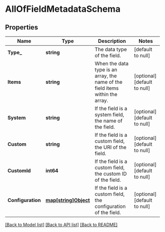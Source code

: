 # AllOfFieldMetadataSchema

## Properties
Name | Type | Description | Notes
------------ | ------------- | ------------- | -------------
**Type_** | **string** | The data type of the field. | [default to null]
**Items** | **string** | When the data type is an array, the name of the field items within the array. | [optional] [default to null]
**System** | **string** | If the field is a system field, the name of the field. | [optional] [default to null]
**Custom** | **string** | If the field is a custom field, the URI of the field. | [optional] [default to null]
**CustomId** | **int64** | If the field is a custom field, the custom ID of the field. | [optional] [default to null]
**Configuration** | [**map[string]Object**](.md) | If the field is a custom field, the configuration of the field. | [optional] [default to null]

[[Back to Model list]](../README.md#documentation-for-models) [[Back to API list]](../README.md#documentation-for-api-endpoints) [[Back to README]](../README.md)

